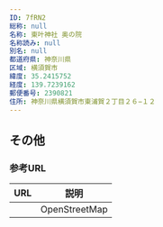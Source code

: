 ```yaml
---
ID: 7fRN2
総称: null
名称: 東叶神社 奥の院
名称読み: null
別名: null
都道府県: 神奈川県
区域: 横須賀市
緯度: 35.2415752
経度: 139.7239162
郵便番号: 2390821
住所: 神奈川県横須賀市東浦賀２丁目２６−１２
---
```


## その他

### 参考URL

| URL | 説明          |
| --- | ------------- |
|     | OpenStreetMap |
